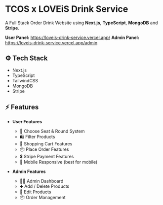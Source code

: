 # TCOS x LOVEiS Drink Service
A Full Stack Order Drink Website using **Next.js**, **TypeScript**, **MongoDB** and **Stripe**.

**User Panel:** https://loveis-drink-service.vercel.app/
**Admin Panel:** https://loveis-drink-service.vercel.app/admin

## ⚙️ Tech Stack

- Next.js
- TypeScript
- TailwindCSS
- MongoDB
- Stripe

## ⚡️ Features

- **User Features**
  - 👤 Choose Seat & Round System
  - 🛍️ Filter Products 
  - 🛒 Shopping Cart Features
  - 📦 Place Order Features
  - 💲 Stripe Payment Features
  - 📱 Mobile Responsive (best for mobile)

- **Admin Features**
  - 🧑‍💻 Admin Dashboard
  - ➕ Add / Delete Products
  - 🔨 Edit Products
  - 📦 Order Management
